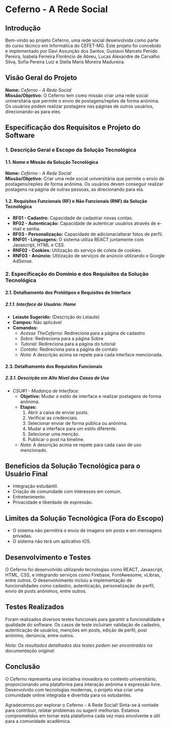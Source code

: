 # Ceferno - A Rede Social

## Introdução
Bem-vindo ao projeto Ceferno, uma rede social desenvolvida como parte do curso técnico em Informática do CEFET-MG. Este projeto foi concebido e implementado por Davi Assunção dos Santos, Gustavo Marcelo Penido Pereira, Isabela Ferreira Florêncio de Abreu, Lucas Alexandre de Carvalho Silva, Sofia Pereira Luiz e Stella Maris Moreira Madureira.

## Visão Geral do Projeto
**Nome:** *Ceferno - A Rede Social*  
**Missão/Objetivo:** O Ceferno tem como missão criar uma rede social universitária que permite o envio de postagens/replies de forma anônima. Os usuários podem realizar postagens nas páginas de outros usuários, direcionando-as para eles.

## Especificação dos Requisitos e Projeto do Software
### 1. Descrição Geral e Escopo da Solução Tecnológica
#### 1.1. Nome e Missão da Solução Tecnológica
**Nome:** *Ceferno - A Rede Social*  
**Missão/Objetivo:** Criar uma rede social universitária que permite o envio de postagens/replies de forma anônima. Os usuários devem conseguir realizar postagens na página de outras pessoas, as direcionando para ela.
#### 1.2. Requisitos Funcionais (RF) e Não Funcionais (RNF) da Solução Tecnológica
- **RF01 - Cadastro:** Capacidade de cadastrar novas contas.
- **RF02 - Autenticação:** Capacidade de autenticar usuários através de e-mail e senha.
- **RF03 - Personalização:** Capacidade de adicionar/alterar fotos de perfil.
- **RNF01 - Linguagens:** O sistema utiliza REACT juntamente com Javascript, HTML e CSS.
- **RNF02 - Cookies:** Utilização do serviço de coleta de cookies.
- **RNF03 - Anúncio:** Utilização de serviços de anúncio utilizando o Google AdSense.

### 2. Especificação do Domínio e dos Requisitos da Solução Tecnológica
#### 2.1. Detalhamento dos Protótipos e Requisitos de Interface
##### 2.1.1. Interface de Usuário: Home
- **Leiaute Sugerido:** (Descrição do Leiaute)
- **Campos:** Não aplicável
- **Comandos:**
  - *Acesse TheCeferno:* Redireciona para a página de cadastro
  - *Sobre:* Redireciona para a página Sobre
  - *Tutorial:* Redireciona para a página do tutorial
  - *Contato:* Redireciona para a página de contato
  - *Nota:* A descrição acima se repete para cada interface mencionada.

#### 2.3. Detalhamento dos Requisitos Funcionais
##### 2.3.1. Descrição em Alto Nível dos Casos de Uso
- *CSU#1 - Mudança de Interface:*
  - **Objetivo:** Mudar o estilo de interface e realizar postagens de forma anônima.
  - **Etapas:**
    1. Abrir a caixa de enviar posts.
    2. Verificar as credenciais.
    3. Selecionar enviar de forma pública ou anônima.
    4. Mudar a interface para um estilo diferente.
    5. Selecionar uma menção.
    6. Publicar o post na timeline.
  - *Nota:* A descrição acima se repete para cada caso de uso mencionado.

## Benefícios da Solução Tecnológica para o Usuário Final
- Integração estudantil.
- Criação de comunidade com interesses em comum.
- Entretenimento.
- Privacidade e liberdade de expressão.

## Limites da Solução Tecnológica (Fora do Escopo)
- O sistema não permitirá o envio de imagens em posts e em mensagens privadas.
- O sistema não terá um aplicativo IOS.

## Desenvolvimento e Testes
O Ceferno foi desenvolvido utilizando tecnologias como REACT, Javascript, HTML, CSS, e integrando serviços como Firebase, FontAwesome, vLibras, entre outros. O desenvolvimento incluiu a implementação de funcionalidades como cadastro, autenticação, personalização de perfil, envio de posts anônimos, entre outros.

## Testes Realizados
Foram realizados diversos testes funcionais para garantir a funcionalidade e qualidade do software. Os casos de teste incluíram validação de cadastro, autenticação de usuários, menções em posts, edição de perfil, post anônimo, denúncia, entre outros.

*Nota: Os resultados detalhados dos testes podem ser encontrados na documentação original.*

## Conclusão
O Ceferno representa uma iniciativa inovadora no contexto universitário, proporcionando uma plataforma para interação anônima e expressão livre. Desenvolvido com tecnologias modernas, o projeto visa criar uma comunidade online integrada e divertida para os estudantes.

Agradecemos por explorar o Ceferno - A Rede Social! Sinta-se à vontade para contribuir, relatar problemas ou sugerir melhorias. Estamos comprometidos em tornar esta plataforma cada vez mais envolvente e útil para a comunidade acadêmica.
